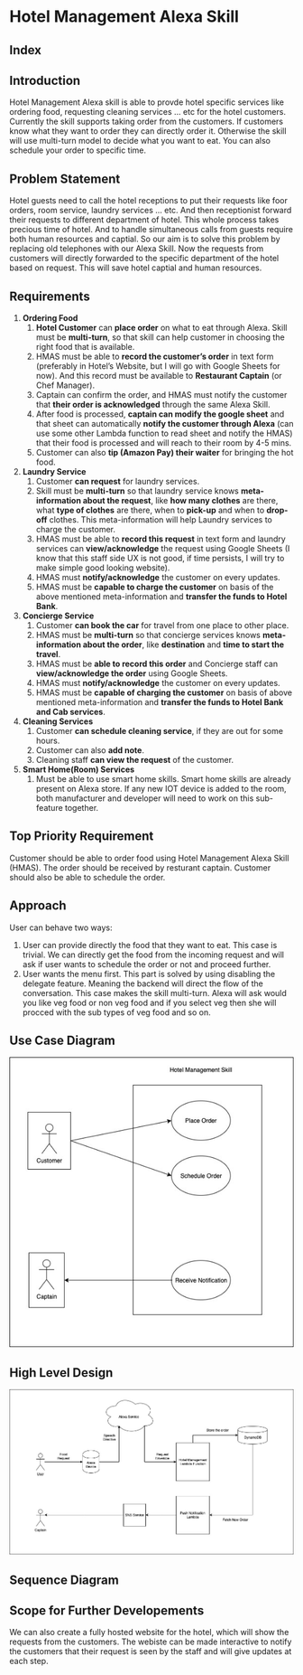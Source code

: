 # Hotel Management Alexa Skill

## Index

## Introduction
Hotel Management Alexa skill is able to provde hotel specific services like ordering food, requesting cleaning services ... etc for the hotel customers. Currently the skill supports taking order from the customers. If customers know what they want to order they can directly order it. Otherwise the skill will use multi-turn model to decide what you want to eat. You can also schedule your order to specific time.

## Problem Statement
Hotel guests need to call the hotel receptions to put their requests like foor orders, room service, laundry services ... etc. And then receptionist forward their requests to different department of hotel. This whole process takes precious time of hotel. And to handle simultaneous calls from guests require both human resources and captial. So our aim is to solve this problem by replacing old telephones with our Alexa Skill. Now the requests from customers will directly forwarded to the specific department of the hotel based on request. This will save hotel captial and human resources.

## Requirements
1. **Ordering Food**
    1. **Hotel Customer** can **place order** on what to eat through Alexa. Skill must be **multi-turn**, so that skill can help customer in choosing the right food that is available.
    2. HMAS must be able to **record the customer’s order** in text form (preferably in Hotel’s Website, but I will  go with Google Sheets for now). And this record must be available to **Restaurant Captain** (or Chef Manager).
    3. Captain can confirm the order, and HMAS must notify the customer that **their order is acknowledged** through the same Alexa Skill.
    4. After food is processed, **captain can modify the google sheet** and that sheet can automatically **notify the customer through Alexa** (can use some other Lambda function to read sheet and notify the HMAS) that their food is processed and will reach to their room by 4-5 mins.
    5. Customer can also **tip (Amazon Pay) their waiter** for bringing the hot food.
2. **Laundry Service**
    1. Customer **can request** for laundry services.
    2. Skill must be **multi-turn** so that laundry service knows **meta-information about the request**, like **how many clothes** are there, what **type of clothes** are there, when to **pick-up** and when to **drop-off** clothes. This meta-information will help Laundry services to charge the customer. 
    3. HMAS must be able to **record this request** in text form and laundry services can **view/acknowledge** the request using Google Sheets (I know that this staff side UX is not good, if time persists, I will try to make simple good looking website).
    4. HMAS must **notify/acknowledge** the customer on every updates.
    5. HMAS must be **capable to charge the customer** on basis of the above mentioned meta-information and **transfer the funds to Hotel Bank**. 
3. **Concierge Service**
    1. Customer **can book the car** for travel from one place to other place.
    2. HMAS must be **multi-turn** so that concierge services knows **meta-information about the order**, like **destination** and **time to start the travel**.
    3. HMAS must be **able to record this order** and Concierge staff can **view/acknowledge the order** using Google Sheets.
    4. HMAS must **notify/acknowledge** the customer on every updates.
    5. HMAS must be **capable of charging the customer** on basis of above mentioned meta-information and **transfer the funds to Hotel Bank and Cab services**.
4. **Cleaning Services**
    1. Customer **can schedule cleaning service**, if they are out for some hours.
    2. Customer can also **add note**.
    3. Cleaning staff **can view the request** of the customer.
5. **Smart Home(Room) Services**
    1. Must be able to use smart home skills. Smart home skills are already present on Alexa store. If any new IOT device is added to the room, both manufacturer and developer will need to work on this sub-feature together.

## Top Priority Requirement
Customer should be able to order food using Hotel Management Alexa Skill (HMAS). The order should be received by resturant captain. Customer should also be able to schedule the order.

## Approach
User can behave two ways:
1. User can provide directly the food that they want to eat. This case is trivial. We can directly get the food from the incoming request and will ask if user wants to schedule the order or not and proceed further.
2. User wants the menu first. This part is solved by using disabling the delegate feature. Meaning the backend will direct the flow of the conversation. This case makes the skill multi-turn. Alexa will ask would you like veg food or non veg food and if you select veg then she will procced with the sub types of veg food and so on.

## Use Case Diagram
<img src="resources/image/Use Case Diagram HMAS.jpg">

## High Level Design
<img src="resources/image/High Level Design HMAS-Version 1.jpg">

## Sequence Diagram

## Scope for Further Developements
We can also create a fully hosted website for the hotel, which will show the requests from the customers. The webiste can be made interactive to notify the customers that their request is seen by the staff and will give updates at each step.
